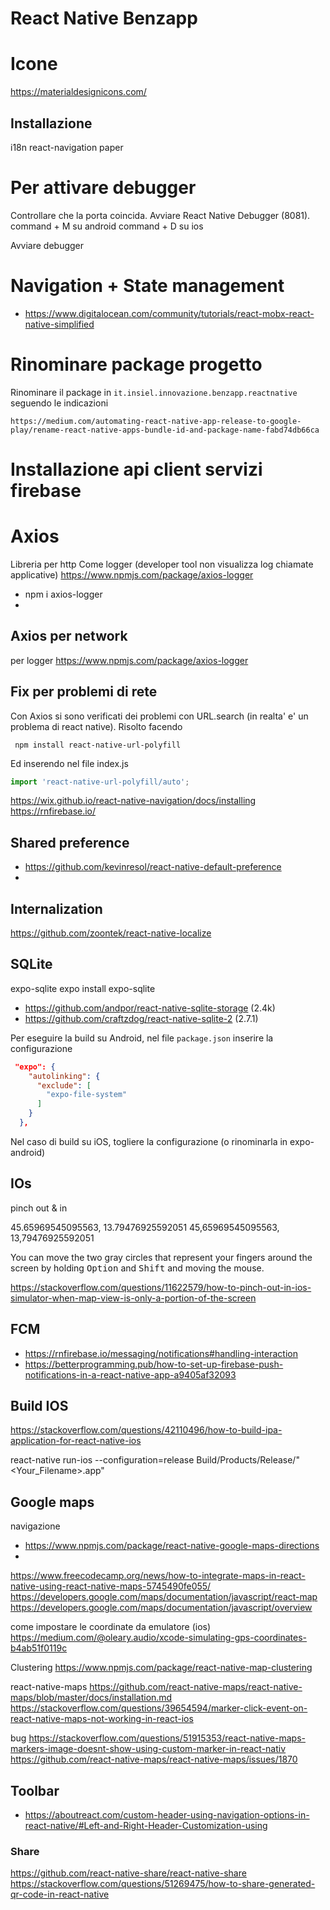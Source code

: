 # React Native Benzapp

# Icone
https://materialdesignicons.com/

## Installazione
i18n
react-navigation
paper

# Per attivare debugger
Controllare che la porta coincida. Avviare React Native Debugger (8081).
command + M su android
command + D su ios

Avviare debugger

# Navigation + State management
- https://www.digitalocean.com/community/tutorials/react-mobx-react-native-simplified

# Rinominare package progetto
Rinominare il package in `it.insiel.innovazione.benzapp.reactnative` seguendo le indicazioni

```
https://medium.com/automating-react-native-app-release-to-google-play/rename-react-native-apps-bundle-id-and-package-name-fabd74db66ca
```

# Installazione api client servizi firebase

# Axios
Libreria per http
Come logger (developer tool non visualizza log chiamate applicative)
https://www.npmjs.com/package/axios-logger
- npm i axios-logger
-
## Axios per network
per logger
https://www.npmjs.com/package/axios-logger


## Fix per problemi di rete
Con Axios si sono verificati dei problemi con URL.search (in realta' e' un problema di react native).
Risolto facendo

```text
 npm install react-native-url-polyfill
```

Ed inserendo nel file index.js

```typescript
import 'react-native-url-polyfill/auto';
```

https://wix.github.io/react-native-navigation/docs/installing
https://rnfirebase.io/

## Shared preference
- https://github.com/kevinresol/react-native-default-preference
-
## Internalization
https://github.com/zoontek/react-native-localize

## SQLite
expo-sqlite
expo install expo-sqlite
- https://github.com/andpor/react-native-sqlite-storage (2.4k)
- https://github.com/craftzdog/react-native-sqlite-2 (2.7.1)

Per eseguire la build su Android, nel file `package.json` inserire la configurazione

```json
 "expo": {
    "autolinking": {
      "exclude": [
        "expo-file-system"
      ]
    }
  },
```

Nel caso di build su iOS, togliere la configurazione (o rinominarla in expo-android)

## IOs
pinch out & in

45.65969545095563, 13.79476925592051
45,65969545095563, 13,79476925592051

You can move the two gray circles that represent your fingers around the screen by holding <kbd>Option</kbd> and <kbd>Shift</kbd> and moving the mouse.

https://stackoverflow.com/questions/11622579/how-to-pinch-out-in-ios-simulator-when-map-view-is-only-a-portion-of-the-screen

## FCM
- https://rnfirebase.io/messaging/notifications#handling-interaction
- https://betterprogramming.pub/how-to-set-up-firebase-push-notifications-in-a-react-native-app-a9405af32093


## Build IOS
https://stackoverflow.com/questions/42110496/how-to-build-ipa-application-for-react-native-ios

react-native run-ios --configuration=release
Build/Products/Release/"<Your_Filename>.app"


## Google maps
navigazione
- https://www.npmjs.com/package/react-native-google-maps-directions
-
https://www.freecodecamp.org/news/how-to-integrate-maps-in-react-native-using-react-native-maps-5745490fe055/
https://developers.google.com/maps/documentation/javascript/react-map
https://developers.google.com/maps/documentation/javascript/overview

come impostare le coordinate da emulatore (ios)
https://medium.com/@oleary.audio/xcode-simulating-gps-coordinates-b4ab51f0119c

Clustering
https://www.npmjs.com/package/react-native-map-clustering

react-native-maps
https://github.com/react-native-maps/react-native-maps/blob/master/docs/installation.md
https://stackoverflow.com/questions/39654594/marker-click-event-on-react-native-maps-not-working-in-react-ios

bug
https://stackoverflow.com/questions/51915353/react-native-maps-markers-image-doesnt-show-using-custom-marker-in-react-nativ
https://github.com/react-native-maps/react-native-maps/issues/1870

## Toolbar
- https://aboutreact.com/custom-header-using-navigation-options-in-react-native/#Left-and-Right-Header-Customization-using

### Share
https://github.com/react-native-share/react-native-share
https://stackoverflow.com/questions/51269475/how-to-share-generated-qr-code-in-react-native
